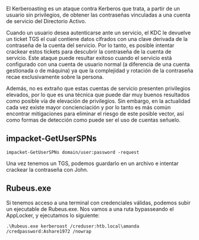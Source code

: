 El Kerberoasting es un ataque contra Kerberos que trata, a partir de un usuario sin privilegios, de obtener las contraseñas vinculadas a una cuenta de servicio del Directorio Activo.

Cuando un usuario desea autenticarse ante un servicio, el KDC le devuelve un ticket TGS el cual contiene datos cifrados con una clave derivada de la contraseña de la cuenta del servicio.
Por lo tanto, es posible intentar crackear estos tickets para descubrir la contraseña de la cuenta de servicio. 
Este ataque puede resultar exitoso cuando el servicio está configurado con una cuenta de usuario normal (a diferencia de una cuenta gestionada o de máquina) ya que la complejidad y rotación de la contraseña recae exclusivamente sobre la persona.

Además, no es extraño que estas cuentas de servicio presenten privilegios elevados, por lo que es una técnica que puede dar muy buenos resultados como posible vía de elevación de privilegios. 
Sin embargo, en la actualidad cada vez existe mayor concienciación y por lo tanto es más común encontrar mitigaciones para eliminar el riesgo de este posible vector, así como formas de detección como puede ser el uso de cuentas señuelo.

## impacket-GetUserSPNs

`impacket-GetUserSPNs domain/user:password -request`

Una vez tenemos un TGS, podemos guardarlo en un archivo e intentar crackear la contraseña con John.

## Rubeus.exe

Si tenemos acceso a una terminal con credenciales válidas, podemos subir un ejecutable de Rubeus.exe. Nos vamos a una ruta bypasseando el AppLocker, y ejecutamos lo siguiente:

`.\Rubeus.exe kerberoast /creduser:htb.local\amanda /credpassword:Ashare1972 /nowrap`
